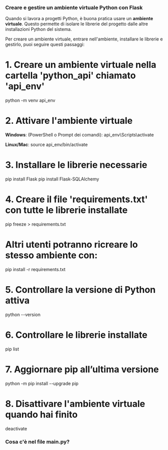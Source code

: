

### Creare e gestire un ambiente virtuale Python con Flask

Quando si lavora a progetti Python, è buona pratica usare un **ambiente virtuale**. Questo permette di isolare le librerie del progetto dalle altre installazioni Python del sistema.

Per creare un ambiente virtuale, entrare nell'ambiente, installare le librerie e gestirlo, puoi seguire questi passaggi:

# 1. Creare un ambiente virtuale nella cartella 'python_api' chiamato 'api_env'
python -m venv api_env

# 2. Attivare l'ambiente virtuale
**Windows**: (PowerShell o Prompt dei comandi): api_env\Scripts\activate

**Linux/Mac**: source api_env/bin/activate

# 3. Installare le librerie necessarie
pip install Flask
pip install Flask-SQLAlchemy

# 4. Creare il file 'requirements.txt' con tutte le librerie installate
pip freeze > requirements.txt

# Altri utenti potranno ricreare lo stesso ambiente con:
pip install -r requirements.txt

# 5. Controllare la versione di Python attiva
python --version

# 6. Controllare le librerie installate
pip list

# 7. Aggiornare pip all’ultima versione
python -m pip install --upgrade pip

# 8. Disattivare l'ambiente virtuale quando hai finito
deactivate

### Cosa c'è nel file main.py?